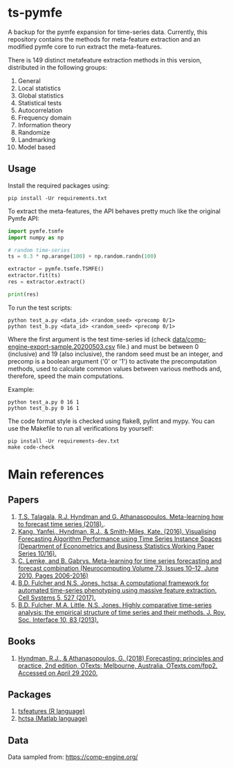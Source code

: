 # ts-pymfe
A backup for the pymfe expansion for time-series data. Currently, this repository contains the methods for meta-feature extraction and an modified pymfe core to run extract the meta-features.

There is 149 distinct metafeature extraction methods in this version, distributed in the following groups:

1. General
2. Local statistics
3. Global statistics
4. Statistical tests
5. Autocorrelation
6. Frequency domain
7. Information theory
8. Randomize
9. Landmarking
10. Model based

## Usage
Install the required packages using:
```
pip install -Ur requirements.txt
```

To extract the meta-features, the API behaves pretty much like the original Pymfe API:
```python
import pymfe.tsmfe
import numpy as np

# random time-series
ts = 0.3 * np.arange(100) + np.random.randn(100)

extractor = pymfe.tsmfe.TSMFE()
extractor.fit(ts)
res = extractor.extract()

print(res)
```

To run the test scripts:
```
python test_a.py <data_id> <random_seed> <precomp 0/1>
python test_b.py <data_id> <random_seed> <precomp 0/1>
```
Where the first argument is the test time-series id (check [data/comp-engine-export-sample.20200503.csv](https://github.com/FelSiq/ts-pymfe/tree/master/data) file.) and must be between 0 (inclusive) and 19 (also inclusive), the random seed must be an integer, and precomp is a boolean argument ('0' or '1') to activate the precomputation methods, used to calculate common values between various methods and, therefore, speed the main computations.

Example:
```
python test_a.py 0 16 1
python test_b.py 0 16 1
```

The code format style is checked using flake8, pylint and mypy. You can use the Makefile to run all verifications by yourself:
```
pip install -Ur requirements-dev.txt
make code-check
```

# Main references
## Papers
1. [T.S. Talagala, R.J. Hyndman and G. Athanasopoulos. Meta-learning how to forecast time series (2018).](https://www.monash.edu/business/econometrics-and-business-statistics/research/publications/ebs/wp06-2018.pdf).
2. [Kang, Yanfei., Hyndman, R.J., & Smith-Miles, Kate. (2016). Visualising Forecasting Algorithm Performance using Time Series Instance Spaces (Department of Econometrics and Business Statistics Working Paper Series 10/16).](https://www.monash.edu/business/ebs/research/publications/ebs/wp10-16.pdf)
3. [C. Lemke, and B. Gabrys. Meta-learning for time series forecasting and forecast combination (Neurocomputing
Volume 73, Issues 10–12, June 2010, Pages 2006-2016)](https://www.sciencedirect.com/science/article/abs/pii/S0925231210001074)
4. [B.D. Fulcher and N.S. Jones. hctsa: A computational framework for automated time-series phenotyping using massive feature extraction. Cell Systems 5, 527 (2017).][1]
5. [B.D. Fulcher, M.A. Little, N.S. Jones. Highly comparative time-series analysis: the empirical structure of time series and their methods. J. Roy. Soc. Interface 10, 83 (2013).](https://royalsocietypublishing.org/doi/full/10.1098/rsif.2013.0048)


## Books
1. [Hyndman, R.J., & Athanasopoulos, G. (2018) Forecasting: principles and practice, 2nd edition, OTexts: Melbourne, Australia. OTexts.com/fpp2. Accessed on April 29 2020.](https://otexts.com/fpp2/)


## Packages
1. [tsfeatures (R language)](https://github.com/robjhyndman/tsfeatures)
2. [hctsa (Matlab language)](https://github.com/benfulcher/hctsa)

[1]: https://www.cell.com/cell-systems/fulltext/S2405-4712(17)30438-6

## Data
Data sampled from: https://comp-engine.org/
